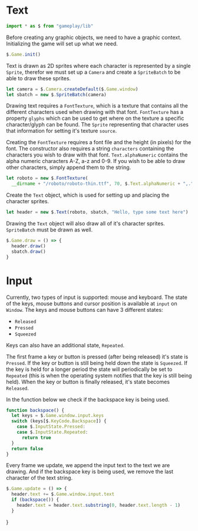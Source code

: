 # Text

```javascript
import * as $ from "gameplay/lib"
```

Before creating any graphic objects, we need to have a graphic context. 
Initializing the game will set up what we need.

```javascript
$.Game.init()
```

Text is drawn as 2D sprites where each character is represented by a single 
`Sprite`, therefor we must set up a `Camera` and create a `SpriteBatch` to be 
able to draw these sprites.

```javascript
let camera = $.Camera.createDefault($.Game.window)
let sbatch = new $.SpriteBatch(camera)
```

Drawing text requires a `FontTexture`, which is a texture that contains all 
the different characters used when drawing with that font. `FontTexture` has a 
property `glyphs` which can be used to get where on the texture a specific 
character/glyph can be found. The `Sprite` representing that character uses that 
information for setting it's texture `source`.

Creating the `FontTexture` requires a font file and the height (in pixels) 
for the font. The constructor also requires a string `characters` containing 
the characters you wish to draw with that font. `Text.alphaNumeric` contains 
the alpha numeric characters A-Z, a-z and 0-9. If you wish to be able to draw 
other characters, simply append them to the string.

```javascript
let roboto = new $.FontTexture(
  __dirname + "/roboto/roboto-thin.ttf", 70, $.Text.alphaNumeric + ",.")
```

Create the `Text` object, which is used for setting up and placing the 
character sprites.

```javascript
let header = new $.Text(roboto, sbatch, "Hello, type some text here")
```

Drawing the `Text` object will also draw all of it's character sprites. 
`SpriteBatch` must be drawn as well.

```javascript
$.Game.draw = () => {
  header.draw()
  sbatch.draw()
}
```

# Input

Currently, two types of input is supported: mouse and keyboard. The state of 
the keys, mouse buttons and cursor position is available at `input` on `Window`. 
The keys and mouse buttons can have 3 different states: 

- `Released`
- `Pressed`
- `Squeezed`

Keys can also have an additional state, `Repeated`.

The first frame a key or button is pressed (after being released) it's state is 
`Pressed`. If the key or button is still being held down the state is `Squeezed`. 
If the key is held for a longer period the state will periodically be set to 
`Repeated` (this is when the operating system notifies that the key is still 
being held). When the key or button is finally released, it's state becomes 
`Released`.

In the function below we check if the backspace key is being used.

```javascript
function backspace() {
  let keys = $.Game.window.input.keys
  switch (keys[$.KeyCode.Backspace]) {
    case $.InputState.Pressed:
    case $.InputState.Repeated:
      return true
  }
  return false
}
```

Every frame we update, we append the input text to the text we are drawing. 
And if the backspace key is being used, we remove the last character of the 
text string.

```javascript
$.Game.update = () => {
  header.text += $.Game.window.input.text
  if (backspace()) {
    header.text = header.text.substring(0, header.text.length - 1)
  }
```
}
